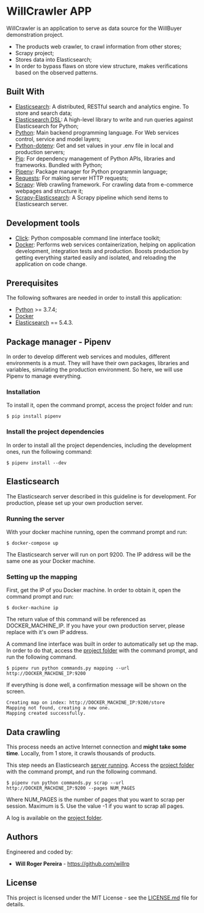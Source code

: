 # WillCrawler APP

WillCrawler is an application to serve as data source for the WillBuyer demonstration project.

* The products web crawler, to crawl information from other stores;
* Scrapy project;
* Stores data into Elasticsearch;
* In order to bypass flaws on store view structure, makes verifications based on the observed patterns.

## Built With

* [Elasticsearch](https://www.elastic.co): A distributed, RESTful search and analytics engine. To store and search data;
* [Elasticsearch DSL](https://github.com/elastic/elasticsearch-dsl-py): A high-level library to write and run queries against Elasticsearch for Python;
* [Python](https://www.python.org): Main backend programming language. For Web services control, service and model layers;
* [Python-dotenv](https://github.com/theskumar/python-dotenv): Get and set values in your .env file in local and production servers;
* [Pip](https://pypi.python.org/pypi/pip): For dependency management of Python APIs, libraries and frameworks. Bundled with Python;
* [Pipenv](https://github.com/pypa/pipenv): Package manager for Python programmin language;
* [Requests](https://github.com/requests/requests): For making server HTTP requests;
* [Scrapy](https://scrapy.org): Web crawling framework. For crawling data from e-commerce webpages and structure it;
* [Scrapy-Elasticsearch](https://github.com/knockrentals/scrapy-elasticsearch): A Scrapy pipeline which send items to Elasticsearch server.

## Development tools

* [Click](https://github.com/pallets/click): Python composable command line interface toolkit;
* [Docker](https://www.docker.com/): Performs web services containerization, helping on application development, integration tests and production. Boosts production by getting everything started easily and isolated, and reloading the application on code change.

## Prerequisites

The following softwares are needed in order to install this application:

* [Python](https://www.python.org) >= 3.7.4;
* [Docker](https://www.docker.com/)
* [Elasticsearch](https://www.elastic.co/) == 5.4.3.

## Package manager - Pipenv

In order to develop different web services and modules, different environments is a must. They will have their own packages, libraries and variables, simulating the production environment. So here, we will use Pipenv to manage everything.

### Installation

To install it, open the command prompt, access the project folder and run:

```
$ pip install pipenv
```

### Install the project dependencies

In order to install all the project dependencies, including the development ones, run the following command:

```
$ pipenv install --dev
```

## Elasticsearch

The Elasticsearch server described in this guideline is for development. For production, please set up your own production server.

### Running the server

With your docker machine running, open the command prompt and run:

```
$ docker-compose up
```

The Elasticsearch server will run on port 9200. The IP address will be the same one as your Docker machine.

### Setting up the mapping

First, get the IP of you Docker machine. In order to obtain it, open the command prompt and run:

```
$ docker-machine ip
```

The return value of this command will be referenced as DOCKER_MACHINE_IP. If you have your own production server, please replace with it's own IP address.

A command line interface was built in order to automatically set up the map. In order to do that, access the [project folder](/) with the command prompt, and run the following command.

```
$ pipenv run python commands.py mapping --url http://DOCKER_MACHINE_IP:9200
```

If everything is done well, a confirmation message will be shown on the screen.

```
Creating map on index: http://DOCKER_MACHINE_IP:9200/store
Mapping not found, creating a new one.
Mapping created successfully.
```

## Data crawling

This process needs an active Internet connection and **might take some time**. Locally, from 1 store, it crawls thousands of products.

This step needs an Elasticsearch [server running](running-the-server). Access the [project folder](/) with the command prompt, and run the following command.

```
$ pipenv run python commands.py scrap --url http://DOCKER_MACHINE_IP:9200 --pages NUM_PAGES
```

Where NUM_PAGES is the number of pages that you want to scrap per session. Maximum is 5. Use the value -1 if you want to scrap all pages.

A log is available on the [project folder](/).

## Authors

Engineered and coded by:
* **Will Roger Pereira** - https://github.com/willrp

## License

This project is licensed under the MIT License - see the [LICENSE.md](LICENSE.md) file for details.
